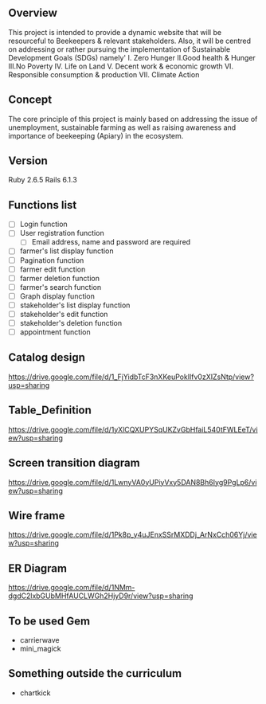 ## Overview
This project is intended to provide a dynamic website
that will be resourceful to Beekeepers & relevant stakeholders.
Also, it will be centred on addressing or rather pursuing the implementation
of Sustainable Development Goals (SDGs) namely'
I. Zero Hunger
II.Good health & Hunger
III.No Poverty
IV. Life on Land
V. Decent work & economic growth
VI.  Responsible consumption & production
VII. Climate Action

## Concept
The core principle of this project is mainly based on addressing the issue of unemployment,
sustainable farming as well as raising awareness and importance of beekeeping (Apiary) in the ecosystem.

## Version
Ruby 2.6.5
Rails 6.1.3

## Functions list
- [ ] Login function
- [ ] User registration function
  - [ ] Email address, name and password are required
- [ ] farmer's list display function
- [ ] Pagination function
- [ ] farmer edit function
- [ ] farmer deletion function
- [ ] farmer's search function
- [ ] Graph display function
- [ ] stakeholder's list display function
- [ ] stakeholder's edit function
- [ ] stakeholder's deletion function
- [ ] appointment function

## Catalog design
https://drive.google.com/file/d/1_FjYidbTcF3nXKeuPoklIfv0zXIZsNtp/view?usp=sharing

## Table_Definition
https://drive.google.com/file/d/1yXlCQXUPYSqUKZvGbHfaiL540tFWLEeT/view?usp=sharing

## Screen transition diagram
https://drive.google.com/file/d/1LwnyVA0yUPiyVxy5DAN8Bh6Iyg9PgLp6/view?usp=sharing

## Wire frame
https://drive.google.com/file/d/1Pk8p_y4uJEnxSSrMXDDj_ArNxCch06Yj/view?usp=sharing

## ER Diagram
https://drive.google.com/file/d/1NMm-dgdC2lxbGUbMHfAUCLWGh2HjyD9r/view?usp=sharing

## To be used Gem
* carrierwave
* mini_magick

## Something outside the curriculum
* chartkick
